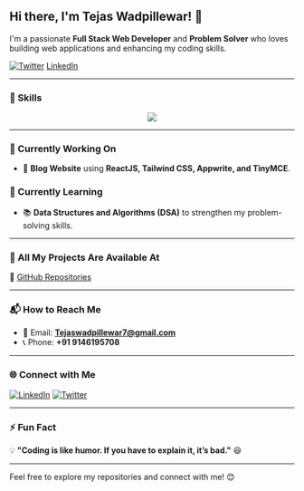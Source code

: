 ## Hi there, I'm Tejas Wadpillewar! 👋

I'm a passionate **Full Stack Web Developer** and **Problem Solver** who loves building web applications and enhancing my coding skills.

[![Twitter](https://img.shields.io/badge/Twitter-%40TWadpillewar-blue?style=for-the-badge&logo=twitter)](https://twitter.com/TWadpillewar)
[LinkedIn](https://www.linkedin.com/in/tejas-wadpillewar7)

---

### 🚀 Skills

<p align="center">
  <img src="https://skillicons.dev/icons?i=html,css,js,tailwind,bootstrap,react,nextjs,nodejs,express,mongodb,sql,cpp" />
</p>

---

### 📌 Currently Working On

- 📝 **Blog Website** using **ReactJS, Tailwind CSS, Appwrite, and TinyMCE**.

### 📖 Currently Learning

- 📚 **Data Structures and Algorithms (DSA)** to strengthen my problem-solving skills.

---

### 📂 All My Projects Are Available At

🔗 [GitHub Repositories](https://github.com/TEJASWADPILLEWAR7)

---

### 📬 How to Reach Me

- 📧 Email: **Tejaswadpillewar7@gmail.com**
- 📞 Phone: **+91 9146195708**

---

### 🌐 Connect with Me

[![LinkedIn](https://img.shields.io/badge/LinkedIn-Tejas%20Wadpillewar-blue?style=for-the-badge&logo=linkedin)](https://www.linkedin.com/in/tejas-wadpillewar7)
[![Twitter](https://img.shields.io/badge/Twitter-%40TWadpillewar-blue?style=for-the-badge&logo=twitter)](https://twitter.com/TWadpillewar)

---

### ⚡ Fun Fact

💡 **"Coding is like humor. If you have to explain it, it’s bad."** 😆

---

Feel free to explore my repositories and connect with me! 😊
